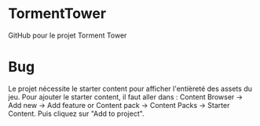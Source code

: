 # TormentTower
GitHub pour le projet Torment Tower


# Bug
Le projet nécessite le starter content pour afficher l'entièreté des assets du jeu. Pour ajouter le starter content, il faut aller dans : 
Content Browser -> Add new -> Add feature or Content pack -> Content Packs -> Starter Content.
Puis cliquez sur "Add to project".
